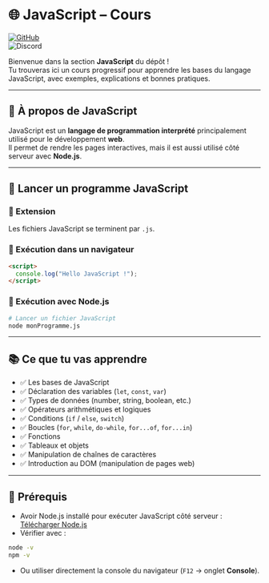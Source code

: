 # 🌐 JavaScript – Cours

[![GitHub](https://img.shields.io/badge/GitHub-AlexerV-181717?logo=github)](https://github.com/AlexerV)<br>
![Discord](https://img.shields.io/badge/Discord-.alexer-5865F2?logo=discord&logoColor=white)

Bienvenue dans la section **JavaScript** du dépôt !  
Tu trouveras ici un cours progressif pour apprendre les bases du langage JavaScript, avec exemples, explications et bonnes pratiques.

---

## 📁 À propos de JavaScript

JavaScript est un **langage de programmation interprété** principalement utilisé pour le développement **web**.  
Il permet de rendre les pages interactives, mais il est aussi utilisé côté serveur avec **Node.js**.

---

## 🚀 Lancer un programme JavaScript

### 🔹 Extension
Les fichiers JavaScript se terminent par `.js`.

### 🔹 Exécution dans un navigateur
```html
<script>
  console.log("Hello JavaScript !");
</script>
```

### 🔹 Exécution avec Node.js
```bash
# Lancer un fichier JavaScript
node monProgramme.js
```

---

## 📚 Ce que tu vas apprendre
- ✅ Les bases de JavaScript
- ✅ Déclaration des variables (`let`, `const`, `var`)
- ✅ Types de données (number, string, boolean, etc.)
- ✅ Opérateurs arithmétiques et logiques
- ✅ Conditions (`if` / `else`, `switch`)
- ✅ Boucles (`for`, `while`, `do-while`, `for...of`, `for...in`)
- ✅ Fonctions
- ✅ Tableaux et objets
- ✅ Manipulation de chaînes de caractères
- ✅ Introduction au DOM (manipulation de pages web)

---

## 📌 Prérequis
- Avoir Node.js installé pour exécuter JavaScript côté serveur : [Télécharger Node.js](https://nodejs.org/fr)
- Vérifier avec :
```bash
node -v
npm -v
```
- Ou utiliser directement la console du navigateur (`F12` → onglet **Console**).
